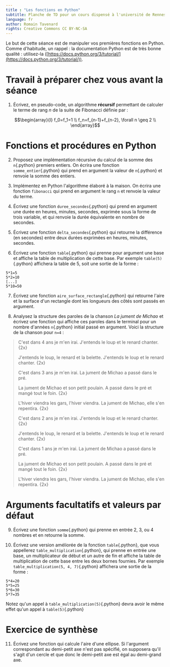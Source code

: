 ```yaml
---
title : "Les fonctions en Python"
subtitle: Planche de TD pour un cours dispensé à l'université de Rennes 2
language: fr
author: Romain Tavenard
rights: Creative Commons CC BY-NC-SA
---
```


Le but de cette séance est de manipuler vos premières fonctions en Python.
Comme d'habitude, un rappel : la documentation Python est de très bonne qualité : utilisez-la ([https://docs.python.org/3/tutorial/](https://docs.python.org/3/tutorial/)).

# Travail à préparer chez vous avant la séance

1. Écrivez, en pseudo-code, un algorithme **récursif** permettant de calculer le terme de rang $n$ de la suite de Fibonacci définie par :

$$\begin{array}{l}
f_0=f_1=1 \\
f_n=f_{n-1}+f_{n-2}, \forall n \geq 2 \\
\end{array}$$


# Fonctions et procédures en Python

2. Proposez une implémentation récursive du calcul de la somme des `n`{.python} premiers entiers. On écrira une fonction `somme_entier`{.python} qui prend en argument la valeur de `n`{.python} et renvoie la somme des entiers.

3. Implémentez en Python l'algorithme élaboré à la maison. On écrira une fonction `fibonacci` qui prend en argument le rang `n` et renvoie la valeur du terme.

4. Écrivez une fonction `duree_secondes`{.python} qui prend en argument une durée en heures, minutes, secondes, exprimée sous la forme de trois variable, et qui renvoie la durée équivalente en nombre de secondes.

5. Écrivez une fonction `delta_secondes`{.python} qui retourne la différence (en secondes) entre deux durées exprimées en heures, minutes, secondes.

6. Écrivez une fonction `table`{.python} qui prenne pour argument une base et affiche la table de multiplication de cette base. Par exemple `table(5)`{.python} affichera la table de 5, soit une sortie de la forme :
```
5*1=5
5*2=10
[...]
5*10=50
```

7. Écrivez une fonction `aire_surface_rectangle`{.python} qui retourne l'aire et la surface d'un rectangle dont les longueurs des côtés sont passés en argument.

8. Analysez la structure des paroles de la chanson _La jument de Michao_ et écrivez une fonction qui affiche ces paroles dans le terminal pour un nombre d'années `n`{.python} initial passé en argument. Voici la structure de la chanson pour `n=4` :

> C'est dans 4 ans je m'en irai.
J'entends le loup et le renard chanter.
{2x}
>
> J'entends le loup, le renard et la belette.
J'entends le loup et le renard chanter.
{2x}
>
> C'est dans 3 ans je m'en irai.
La jument de Michao a passé dans le pré.
>
> La jument de Michao et son petit poulain.
A passé dans le pré et mangé tout le foin.
{2x}
>
> L'hiver viendra les gars, l'hiver viendra.
La jument de Michao, elle s'en repentira.
{2x}
>
> C'est dans 2 ans je m'en irai.
J'entends le loup et le renard chanter.
{2x}
>
> J'entends le loup, le renard et la belette.
J'entends le loup et le renard chanter.
{2x}
>
> C'est dans 1 ans je m'en irai.
La jument de Michao a passé dans le pré.
>
> La jument de Michao et son petit poulain.
A passé dans le pré et mangé tout le foin.
{2x}
>
> L'hiver viendra les gars, l'hiver viendra.
La jument de Michao, elle s'en repentira.
{2x}

# Arguments facultatifs et valeurs par défaut

9. Écrivez une fonction `somme`{.python} qui prenne en entrée 2, 3, ou 4 nombres et en retourne la somme.

10. Écrivez une version améliorée de la fonction `table`{.python}, que vous appellerez `table_multiplication`{.python}, qui prenne en entrée une base, un multiplicateur de début et un autre de fin et affiche la table de multiplication de cette base entre les deux bornes fournies.
Par exemple `table_multiplication(5, 4, 7)`{.python} affichera une sortie de la forme :

```
5*4=20
5*5=25
5*6=30
5*7=35
```

Notez qu'un appel à `table_multiplication(5)`{.python} devra avoir le même effet qu'un appel à `table(5)`{.python}

# Exercice de synthèse

11. Écrivez une fonction qui calcule l'aire d'une ellipse.
Si l'argument correspondant au demi-petit axe n'est pas spécifié, on supposera qu'il s'agit d'un cercle et que donc le demi-petit axe est égal au demi-grand axe.
